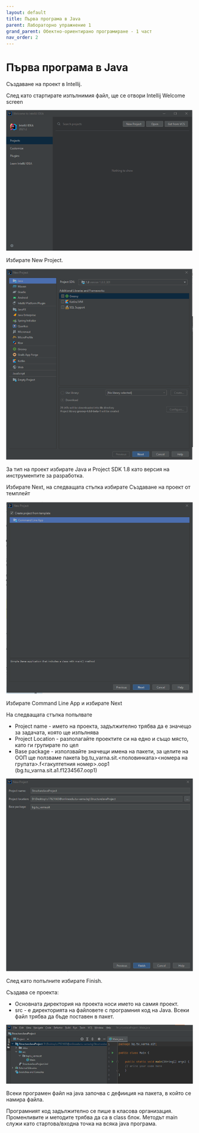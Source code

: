 ```yaml
---
layout: default
title: Първа програма в Java
parent: Лабораторно упражнение 1
grand_parent: Обектно-ориентирано програмиране - 1 част
nav_order: 2
---
```


# Първа програма в Java

Създаване на проект в Intellij.

След като стартирате изпълнимия файл, ще се отвори Intellij Welcome screen

![](<../../../assets/image (139).png>)

Избирате New Project.

<div align="center">

<img src="../../../assets/image (127).png" alt="">

</div>

За тип на проект избирате Java и Project SDK 1.8 като версия на инструментите за разработка.

Избирате Next, на следващата стъпка избирате Създаване на проект от темплейт

![](<../../../assets/image (136).png>)

Избирате Command Line App и избирате Next

На следващата стъпка попълвате

* Project name - името на проекта, задължително трябва да е значещо за задачата, която ще изпълнява
* Project Location - разполагайте проектите си на едно и също място, като ги групирате по цел
* Base package - използвайте значещи имена на пакети, за целите на ООП ще ползваме пакета bg.tu_varna.sit.<половинката><номера на групата>.f<гакултетния номер>.oop1 (bg.tu_varna.sit.a1.f1234567.oop1)

![](<../../../assets/image (99).png>)

След като попълните избирате Finish.

Създава се проекта:

* Основната директория на проекта носи името на самия проект.
* src - е директорията на файловете с програмния код на Java. Всеки файл трябва да бъде поставен в пакет.

![](<../../../assets/image (131).png>)

Всеки програмен файл на java започва с дефииция на пакета, в който се намира файла.

Програмният код задължително се пише в класова организация. Променливите и методите трябва да са в class блок. Методът main служи като стартова/входна точка на всяка java програма.
